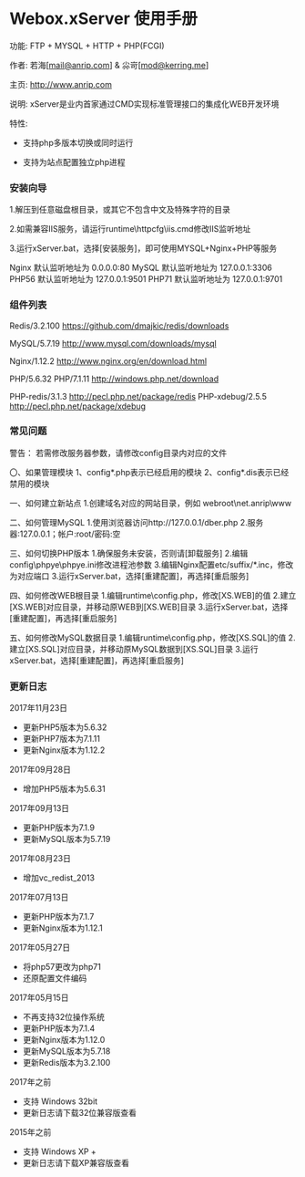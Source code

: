 # Webox.xServer 使用手册

功能: FTP + MYSQL + HTTP + PHP(FCGI)

作者: 若海[mail@anrip.com] & 尛岢[mod@kerring.me]

主页: http://www.anrip.com

说明: xServer是业内首家通过CMD实现标准管理接口的集成化WEB开发环境

特性:

 - 支持php多版本切换或同时运行

 - 支持为站点配置独立php进程

### 安装向导

1.解压到任意磁盘根目录，或其它不包含中文及特殊字符的目录

2.如需兼容IIS服务，请运行runtime\httpcfg\iis.cmd修改IIS监听地址

3.运行xServer.bat，选择[安装服务]，即可使用MYSQL+Nginx+PHP等服务

  Nginx 默认监听地址为 0.0.0.0:80
  MySQL 默认监听地址为 127.0.0.1:3306
  PHP56 默认监听地址为 127.0.0.1:9501
  PHP71 默认监听地址为 127.0.0.1:9701

### 组件列表

Redis/3.2.100               https://github.com/dmajkic/redis/downloads

MySQL/5.7.19                http://www.mysql.com/downloads/mysql

Nginx/1.12.2                http://www.nginx.org/en/download.html

PHP/5.6.32
PHP/7.1.11                  http://windows.php.net/download

PHP-redis/3.1.3             http://pecl.php.net/package/redis
PHP-xdebug/2.5.5            http://pecl.php.net/package/xdebug

### 常见问题

警告：
  若需修改服务器参数，请修改config目录内对应的文件

〇、如果管理模块
1、config\*.php表示已经启用的模块
2、config\*.dis表示已经禁用的模块

一、如何建立新站点
1.创建域名对应的网站目录，例如 webroot\net.anrip\www

二、如何管理MySQL
1.使用浏览器访问http://127.0.0.1/dber.php
2.服务器:127.0.0.1；帐户:root/密码:空

三、如何切换PHP版本
1.确保服务未安装，否则请[卸载服务]
2.编辑config\phpye\phpye.ini修改进程池参数
3.编辑Nginx配置etc/suffix/*.inc，修改为对应端口
3.运行xServer.bat，选择[重建配置]，再选择[重启服务]

四、如何修改WEB根目录
1.编辑runtime\config.php，修改[XS.WEB]的值
2.建立[XS.WEB]对应目录，并移动原WEB到[XS.WEB]目录
3.运行xServer.bat，选择[重建配置]，再选择[重启服务]

五、如何修改MySQL数据目录
1.编辑runtime\config.php，修改[XS.SQL]的值
2.建立[XS.SQL]对应目录，并移动原MySQL数据到[XS.SQL]目录
3.运行xServer.bat，选择[重建配置]，再选择[重启服务]

### 更新日志

2017年11月23日
- 更新PHP5版本为5.6.32
- 更新PHP7版本为7.1.11
- 更新Nginx版本为1.12.2

2017年09月28日
- 增加PHP5版本为5.6.31

2017年09月13日
- 更新PHP版本为7.1.9
- 更新MySQL版本为5.7.19

2017年08月23日
- 增加vc_redist_2013

2017年07月13日
- 更新PHP版本为7.1.7
- 更新Nginx版本为1.12.1

2017年05月27日
- 将php57更改为php71
- 还原配置文件编码

2017年05月15日
- 不再支持32位操作系统
- 更新PHP版本为7.1.4
- 更新Nginx版本为1.12.0
- 更新MySQL版本为5.7.18
- 更新Redis版本为3.2.100

2017年之前
- 支持 Windows 32bit
- 更新日志请下载32位兼容版查看

2015年之前
- 支持 Windows XP +
- 更新日志请下载XP兼容版查看
